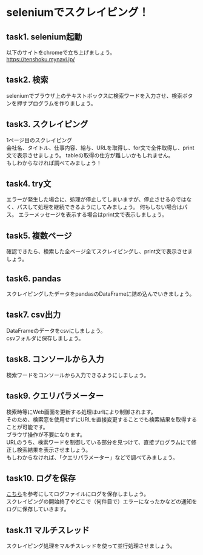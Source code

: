 # seleniumでスクレイピング！

## task1. selenium起動

以下のサイトをchromeで立ち上げましょう。  
https://tenshoku.mynavi.jp/

## task2. 検索

seleniumでブラウザ上のテキストボックスに検索ワードを入力させ、検索ボタンを押すプログラムを作りましょう。

## task3. スクレイピング

1ページ目のスクレイピング  
会社名、タイトル、仕事内容、給与、URLを取得し、for文で全件取得し、print文で表示させましょう。
tableの取得の仕方が難しいかもしれません。  
もしわからなければ調べてみましょう！

## task4. try文

エラーが発生した場合に、処理が停止してしまいますが、停止させるのではなく、パスして処理を継続できるようにしてみましょう。
何もしない場合はパス。
エラーメッセージを表示する場合はprint文で表示しましょう。

## task5. 複数ページ

確認できたら、検索した全ページ全てスクレイピングし、print文で表示させましょう。

## task6. pandas

スクレイピングしたデータをpandasのDataFrameに詰め込んでいきましょう。

## task7. csv出力

DataFrameのデータをcsvにしましょう。  
csvフォルダに保存しましょう。

## task8. コンソールから入力

検索ワードをコンソールから入力できるようにしましょう。

## task9. クエリパラメーター

検索時等にWeb画面を更新する処理はurlにより制御されます。  
そのため、検索窓を使用せずにURLを直接変更することでも検索結果を取得することが可能です。  
ブラウザ操作が不要になります。  
URLのうち、検索ワードを制御している部分を見つけて、直接プログラムにて修正し検索結果を表示させましょう。  
もしわからなければ、「クエリパラメーター」などで調べてみましょう。

## task10. ログを保存
[こちら](https://www.sejuku.net/blog/23149)を参考にしてログファイルにログを保存しましょう。  
スクレイピングの開始終了やどこで（何件目で）エラーになったかなどの通知をログに保存していきます。

## task.11 マルチスレッド

スクレイピング処理をマルチスレッドを使って並行処理させましょう。
